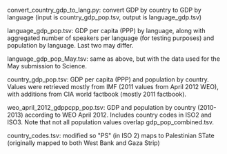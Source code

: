 convert_country_gdp_to_lang.py: convert GDP by country to GDP by language (input is country_gdp_pop.tsv, output is language_gdp.tsv)

language_gdp_pop.tsv: GDP per capita (PPP) by language, along with aggregated number of speakers per language (for testing purposes) and population by language. Last two may differ.

language_gdp_pop_May.tsv: same as above, but with the data used for the May submission to Science. 

country_gdp_pop.tsv: GDP per capita (PPP) and population by country. Values were retrieved mostly from IMF (2011 values from April 2012 WEO), with additions from CIA world factbook (mostly 2011 factbook).

weo_april_2012_gdppcpp_pop.tsv: GDP and population by country (2010-2013) according to WEO April 2012. Includes country codes in ISO2 and ISO3. Note that not all population values overlap gdp_pop_combined.tsv.

country_codes.tsv: modified so "PS" (in ISO 2) maps to Palestinian STate (originally mapped to both West Bank and Gaza Strip)
